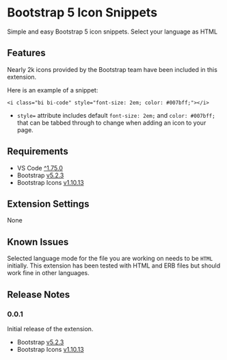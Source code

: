 # Bootstrap 5 Icon Snippets

Simple and easy Bootstrap 5 icon snippets. Select your language as HTML 

## Features

Nearly 2k icons provided by the Bootstrap team have been included in this extension.

Here is an example of a snippet:

```<i class="bi bi-code" style="font-size: 2em; color: #007bff;"></i>```

- `style=` attribute includes default `font-size: 2em;` and `color: #007bff;` that can be tabbed through to change when adding an icon to your page.


## Requirements
- VS Code [^1.75.0](https://code.visualstudio.com)
- Bootstrap [v5.2.3](https://getbootstrap.com/)
- Bootstrap Icons [v1.10.13](https://github.com/twbs/bootstrap/releases/tag/v1.10.3)

## Extension Settings

None

## Known Issues

Selected language mode for the file you are working on needs to be `HTML` initially. This extension has been tested with HTML and ERB files but should work fine in other languages.

## Release Notes

### 0.0.1

Initial release of the extension.
- Bootstrap [v5.2.3](https://getbootstrap.com/)
- Bootstrap Icons [v1.10.13](https://github.com/twbs/bootstrap/releases/tag/v1.10.3)

